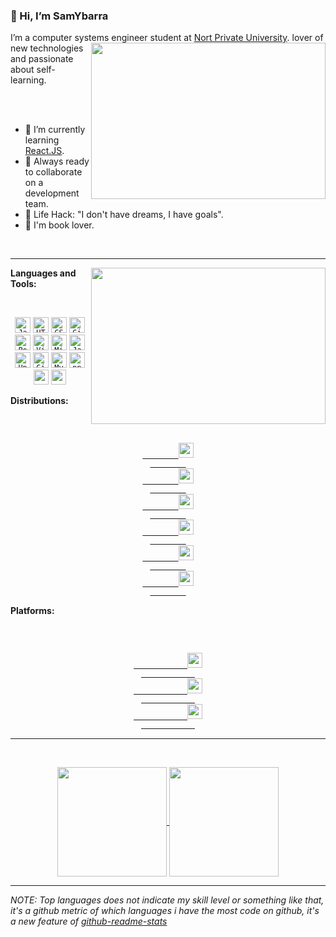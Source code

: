 ### 👋 Hi, I’m SamYbarra

I’m a computer systems engineer student at [Nort Private University](https://www.upn.edu.pe/).
<img align="right" height="250" width="375" alt="" src="https://4.bp.blogspot.com/-8w9iUDPQ8As/Uz7Mk1T3mwI/AAAAAAAAAQs/SvfYWkeUsW8/s320/imagen.gif" />
lover of new technologies and passionate about self-learning.

<br />
<br />

- 🌱 I’m currently learning [React.JS](https://reactjs.org/).
- 🚀 Always ready to collaborate on a development team.
- 🎯 Life Hack: "I don't have dreams, I have goals".
- :book: I'm book lover.

<br />
<hr>

<img align="right" height="250" width="375" alt="" src="http://2.bp.blogspot.com/-qvE2DmZ_BRA/VeDS9cWabdI/AAAAAAAAAE8/GGnnfRzcFV8/s1600/computadora-prehistrica_783.gif" />

**Languages and Tools:**

<br />
<p align="center">
    <code><img title="Javascript" height="25" src="https://github.com/zumrudu-anka/zumrudu-anka/blob/master/images/javascript.svg"></code>
    <code><img title="HTML5" height="25" src="https://github.com/zumrudu-anka/zumrudu-anka/blob/master/images/html5.svg"></code>
    <code><img title="CSS" height="25" src="https://github.com/zumrudu-anka/zumrudu-anka/blob/master/images/css.svg"></code>
    <code><img title="Git" height="25" src="https://github.com/zumrudu-anka/zumrudu-anka/blob/master/images/git-original.svg"></code>
    <code><img title="PostgreSQL" height="25" src="https://github.com/zumrudu-anka/zumrudu-anka/blob/master/images/postgresql.svg"></code>
    <code><img title="Visual Studio Code" height="25" src="https://github.com/zumrudu-anka/zumrudu-anka/blob/master/images/vscode.png"></code>
    <code><img title="Microsoft Visual Studio" height="25" src="https://github.com/zumrudu-anka/zumrudu-anka/blob/master/images/visualstudio.png"></code>
    <code><img title="Java" height="25" src="https://github.com/zumrudu-anka/zumrudu-anka/blob/master/images/java-original.svg"></code>
    <code><img title="Unity" height="25" src="https://github.com/zumrudu-anka/zumrudu-anka/blob/master/images/unity3d.svg"></code>
    <code><img title="GitHub" height="25" src="https://github.com/zumrudu-anka/zumrudu-anka/blob/master/images/github.svg"></code>
    <code><img title="MySQL" height="25" src="https://github.com/zumrudu-anka/zumrudu-anka/blob/master/images/mysql.svg"></code>
    <code><img title="npm" height="25" src="https://github.com/zumrudu-anka/zumrudu-anka/blob/master/images/npm.svg"></code>
    <code><img src="https://cdn.jsdelivr.net/gh/xmuli/xmuliPic@pic/2020/icons8-c++.svg" width="24" /></code>
    <code><img src="https://upload.wikimedia.org/wikipedia/commons/c/c3/Python-logo-notext.svg" width="24" /></code>

</p>

**Distributions:**

<br />
<p align="center">
    <a href="https://getfedora.org">
        <code>
        <img src="https://upload.wikimedia.org/wikipedia/commons/3/3f/Fedora_logo.svg" width="24" />
        </code>
    </a>
    <a href="https://www.deepin.org">
        <code>
        <img src="https://upload.wikimedia.org/wikipedia/commons/f/f5/Deepin_logo.svg" width="24" />
        </code>
    </a>
    <a href="https://ubuntu.com/">
        <code>
        <img src="https://user-images.githubusercontent.com/59841113/116438735-5d1e2100-a814-11eb-9725-c719f8822955.png" width="24" />
        </code>
    </a>
    <a href="https://www.debian.org">
        <code>
        <img src="https://upload.wikimedia.org/wikipedia/commons/6/66/Openlogo-debianV2.svg" width="24" />
        </code>
    </a>
    <a href="https://manjaro.org/">
        <code>
        <img src="https://upload.wikimedia.org/wikipedia/commons/3/3e/Manjaro-logo.svg" width="24" />
        </code>
    </a>
    <a href="https://www.centos.org">
        <code>
        <img src="https://git.centos.org/centos/Artwork/issue/raw/files/b6297a113fff51e7267c3d4b3f23091334d64e0ce1a0549ac96bd2fb9faf0a6b-centos_knot1b.png" width="24" />
        </code>
    </a>

</p>

**Platforms:**

<br />
<p align="center">
        <a href="https://www.kernel.org">
            <code>
            <img src="https://cdn.jsdelivr.net/gh/xmuli/xmuliPic@pic/2020/linux.svg" width="24" />
            </code>
        </a>
        <a href="https://www.raspberrypi.org">
            <code>
            <img src="https://upload.wikimedia.org/wikipedia/de/c/cb/Raspberry_Pi_Logo.svg" width="24" />
            </code>
        </a>
        <a href="https://www.microsoft.com/en-us/software-download/windows10">
            <code>
            <img src="https://cdn.jsdelivr.net/gh/xmuli/xmuliPic@pic/2020/Windows.svg" width="24" />
            </code>
        </a>
</p>

<hr>
<br />
<p align=center>
    <a href="https://github.com/anuraghazra/github-readme-stats" title="Go to Source">
        <img height=175 align="center" src="https://github-readme-stats.vercel.app/api?username=SamYbarra&show_icons=true&theme=tokyonight">
    </a>
    <a href="https://github.com/anuraghazra/github-readme-stats">
<img height=175 align="center" src="https://github-readme-stats.vercel.app/api/top-langs/?username=SamYbarra&hide=c%23,powershell,java&title_color=2aa889&text_color=99d1ce&icon_color=2bbc8a&bg_color=0c1014&langs_count=8&layout=compact" />
    </a>
</p>

<hr>

_NOTE: Top languages does not indicate my skill level or something like that, it's a github metric of which languages i have the most code on github, it's a new feature of [github-readme-stats](https://github.com/anuraghazra/github-readme-stats)_
